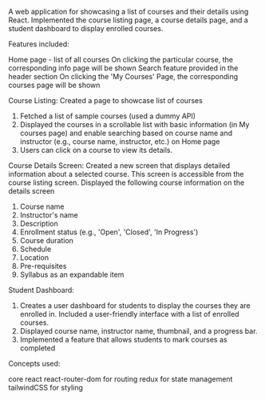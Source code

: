  A web application for showcasing a list of courses and their details using React. Implemented the
 course listing page, a course details page, and a student dashboard to display enrolled courses.

 Features included:

 Home page - list of all courses
 On clicking the particular course, the corresponding info page will be shown
 Search feature provided in the header section
 On clicking the 'My Courses' Page, the corresponding courses page will be shown    
 
Course Listing: Created a page to showcase list of courses
 1) Fetched a list of sample courses (used a dummy API)
 2) Displayed the courses in a scrollable list with basic information (in My courses page) and enable searching
 based on course name and instructor (e.g., course name, instructor, etc.) on Home page
 3) Users can click on a course to view its details.

Course Details Screen: Created a new screen that displays detailed information about a
 selected course. This screen is accessible from the course listing screen.
 Displayed the following course information on the details screen 
 1) Course name
 2) Instructor's name
 3) Description
 4) Enrollment status (e.g., 'Open', 'Closed', 'In Progress')
 5) Course duration
 6) Schedule
 7) Location
 8) Pre-requisites
 9) Syllabus as an expandable item

Student Dashboard:
 1) Creates a user dashboard for students to display the courses they are enrolled in.
 Included a user-friendly interface with a list of enrolled courses.
 2) Displayed course name, instructor name, thumbnail, and a progress bar. 
 3) Implemented a feature that allows students to mark courses as completed

 Concepts used:

 core react
 react-router-dom for routing
 redux for state management
 tailwindCSS for styling
 

 
 
